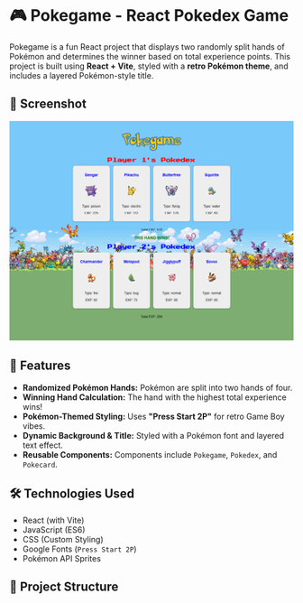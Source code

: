 # 🎮 Pokegame - React Pokedex Game

Pokegame is a fun React project that displays two randomly split hands of Pokémon and determines the winner based on total experience points. This project is built using **React + Vite**, styled with a **retro Pokémon theme**, and includes a layered Pokémon-style title.

## 📸 Screenshot
![Pokegame Screenshot](./assets/Screenshot_2025-03-13_144908.png)

## 🚀 Features
- **Randomized Pokémon Hands:** Pokémon are split into two hands of four.
- **Winning Hand Calculation:** The hand with the highest total experience wins!
- **Pokémon-Themed Styling:** Uses **"Press Start 2P"** for retro Game Boy vibes.
- **Dynamic Background & Title:** Styled with a Pokémon font and layered text effect.
- **Reusable Components:** Components include `Pokegame`, `Pokedex`, and `Pokecard`.

## 🛠️ Technologies Used
- React (with Vite)
- JavaScript (ES6)
- CSS (Custom Styling)
- Google Fonts (`Press Start 2P`)
- Pokémon API Sprites

## 📂 Project Structure
